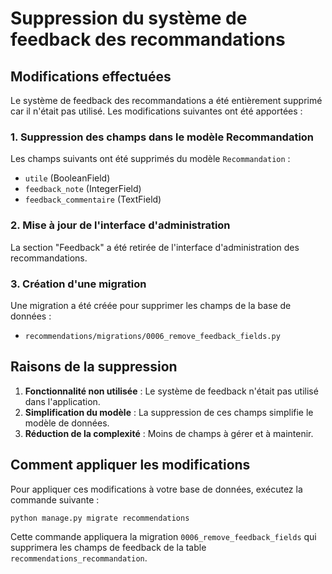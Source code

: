# Suppression du système de feedback des recommandations

## Modifications effectuées

Le système de feedback des recommandations a été entièrement supprimé car il n'était pas utilisé. Les modifications suivantes ont été apportées :

### 1. Suppression des champs dans le modèle Recommandation

Les champs suivants ont été supprimés du modèle `Recommandation` :
- `utile` (BooleanField)
- `feedback_note` (IntegerField)
- `feedback_commentaire` (TextField)

### 2. Mise à jour de l'interface d'administration

La section "Feedback" a été retirée de l'interface d'administration des recommandations.

### 3. Création d'une migration

Une migration a été créée pour supprimer les champs de la base de données :
- `recommendations/migrations/0006_remove_feedback_fields.py`

## Raisons de la suppression

1. **Fonctionnalité non utilisée** : Le système de feedback n'était pas utilisé dans l'application.
2. **Simplification du modèle** : La suppression de ces champs simplifie le modèle de données.
3. **Réduction de la complexité** : Moins de champs à gérer et à maintenir.

## Comment appliquer les modifications

Pour appliquer ces modifications à votre base de données, exécutez la commande suivante :

```bash
python manage.py migrate recommendations
```

Cette commande appliquera la migration `0006_remove_feedback_fields` qui supprimera les champs de feedback de la table `recommendations_recommandation`.
